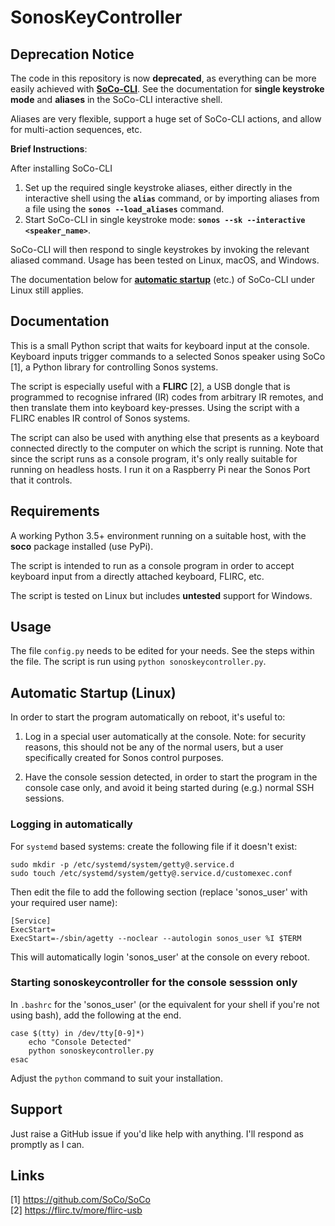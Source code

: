 # SonosKeyController

## Deprecation Notice

The code in this repository is now **deprecated**, as everything can be more easily achieved with **[SoCo-CLI](https://github.com/avantrec/soco-cli)**. See the documentation for **single keystroke mode** and **aliases** in the SoCo-CLI interactive shell.

Aliases are very flexible, support a huge set of SoCo-CLI actions, and allow for multi-action sequences, etc.

**Brief Instructions**:

After installing SoCo-CLI

1. Set up the required single keystroke aliases, either directly in the interactive shell using the **`alias`** command, or by importing aliases from a file using the **`sonos --load_aliases`** command.
2. Start SoCo-CLI in single keystroke mode: **`sonos --sk --interactive <speaker_name>`**.

SoCo-CLI will then respond to single keystrokes by invoking the relevant aliased command. Usage has been tested on Linux, macOS, and Windows.

The documentation below for **[automatic startup](#automatic-startup-linux)** (etc.) of SoCo-CLI under Linux still applies.

## Documentation

This is a small Python script that waits for keyboard input at the console. Keyboard inputs trigger commands to a selected Sonos speaker using SoCo [1], a Python library for controlling Sonos systems.

The script is especially useful with a **FLIRC** [2], a USB dongle that is programmed to recognise infrared (IR) codes from arbitrary IR remotes, and then translate them into keyboard key-presses. Using the script with a FLIRC enables IR control of Sonos systems.

The script can also be used with anything else that presents as a keyboard connected directly to the computer on which the script is running. Note that since the script runs as a console program, it's only really suitable for running on headless hosts. I run it on a Raspberry Pi near the Sonos Port that it controls.

## Requirements

A working Python 3.5+ environment running on a suitable host, with the **soco** package installed (use PyPi).

The script is intended to run as a console program in order to accept keyboard input from a directly attached keyboard, FLIRC, etc.

The script is tested on Linux but includes **untested** support for Windows.

## Usage

The file `config.py` needs to be edited for your needs. See the steps within the file. The script is run using `python sonoskeycontroller.py`.

## Automatic Startup (Linux)

In order to start the program automatically on reboot, it's useful to:

1. Log in a special user automatically at the console. Note: for security reasons, this should not be any of the normal users, but a user specifically created for Sonos control purposes.

2. Have the console session detected, in order to start the program in the console case only, and avoid it being started during (e.g.) normal SSH sessions.

### Logging in automatically

For `systemd` based systems: create the following file if it doesn't exist:

```
sudo mkdir -p /etc/systemd/system/getty@.service.d
sudo touch /etc/systemd/system/getty@.service.d/customexec.conf
```

Then edit the file to add the following section (replace 'sonos_user' with your required user name):

```
[Service]
ExecStart=
ExecStart=-/sbin/agetty --noclear --autologin sonos_user %I $TERM
```

This will automatically login 'sonos_user' at the console on every reboot.

### Starting sonoskeycontroller for the console sesssion only

In `.bashrc` for the 'sonos_user' (or the equivalent for your shell if you're not using bash), add the following at the end.

```
case $(tty) in /dev/tty[0-9]*)
    echo "Console Detected"
    python sonoskeycontroller.py
esac
```

Adjust the `python` command to suit your installation.

## Support

Just raise a GitHub issue if you'd like help with anything. I'll respond as promptly as I can.

## Links
[1] https://github.com/SoCo/SoCo \
[2] https://flirc.tv/more/flirc-usb
